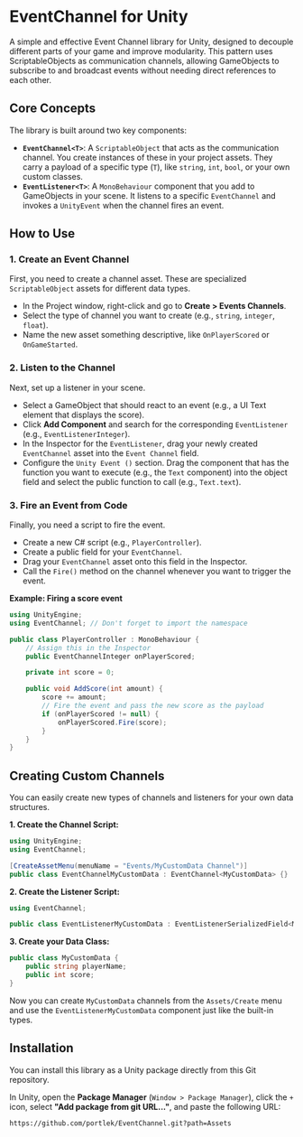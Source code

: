 # EventChannel for Unity

A simple and effective Event Channel library for Unity, designed to decouple different parts of your game and improve modularity. This pattern uses ScriptableObjects as communication channels, allowing GameObjects to subscribe to and broadcast events without needing direct references to each other.

## Core Concepts

The library is built around two key components:

-   **`EventChannel<T>`**: A `ScriptableObject` that acts as the communication channel. You create instances of these in your project assets. They carry a payload of a specific type (`T`), like `string`, `int`, `bool`, or your own custom classes.
-   **`EventListener<T>`**: A `MonoBehaviour` component that you add to GameObjects in your scene. It listens to a specific `EventChannel` and invokes a `UnityEvent` when the channel fires an event.

## How to Use

### 1. Create an Event Channel

First, you need to create a channel asset. These are specialized `ScriptableObject` assets for different data types.

-   In the Project window, right-click and go to **Create > Events Channels**.
-   Select the type of channel you want to create (e.g., `string`, `integer`, `float`).
-   Name the new asset something descriptive, like `OnPlayerScored` or `OnGameStarted`.

### 2. Listen to the Channel

Next, set up a listener in your scene.

-   Select a GameObject that should react to an event (e.g., a UI Text element that displays the score).
-   Click **Add Component** and search for the corresponding `EventListener` (e.g., `EventListenerInteger`).
-   In the Inspector for the `EventListener`, drag your newly created `EventChannel` asset into the `Event Channel` field.
-   Configure the `Unity Event ()` section. Drag the component that has the function you want to execute (e.g., the `Text` component) into the object field and select the public function to call (e.g., `Text.text`).

### 3. Fire an Event from Code

Finally, you need a script to fire the event.

-   Create a new C# script (e.g., `PlayerController`).
-   Create a public field for your `EventChannel`.
-   Drag your `EventChannel` asset onto this field in the Inspector.
-   Call the `Fire()` method on the channel whenever you want to trigger the event.

**Example: Firing a score event**

```csharp
using UnityEngine;
using EventChannel; // Don't forget to import the namespace

public class PlayerController : MonoBehaviour {
    // Assign this in the Inspector
    public EventChannelInteger onPlayerScored;

    private int score = 0;

    public void AddScore(int amount) {
        score += amount;
        // Fire the event and pass the new score as the payload
        if (onPlayerScored != null) {
            onPlayerScored.Fire(score);
        }
    }
}
```

## Creating Custom Channels

You can easily create new types of channels and listeners for your own data structures.

**1. Create the Channel Script:**

```csharp
using UnityEngine;
using EventChannel;

[CreateAssetMenu(menuName = "Events/MyCustomData Channel")]
public class EventChannelMyCustomData : EventChannel<MyCustomData> {}
```

**2. Create the Listener Script:**

```csharp
using EventChannel;

public class EventListenerMyCustomData : EventListenerSerializedField<MyCustomData> {}
```

**3. Create your Data Class:**

```csharp
public class MyCustomData {
    public string playerName;
    public int score;
}
```

Now you can create `MyCustomData` channels from the `Assets/Create` menu and use the `EventListenerMyCustomData` component just like the built-in types.

## Installation

You can install this library as a Unity package directly from this Git repository.

In Unity, open the **Package Manager** (`Window > Package Manager`), click the `+` icon, select **"Add package from git URL..."**, and paste the following URL:

```
https://github.com/portlek/EventChannel.git?path=Assets
```
